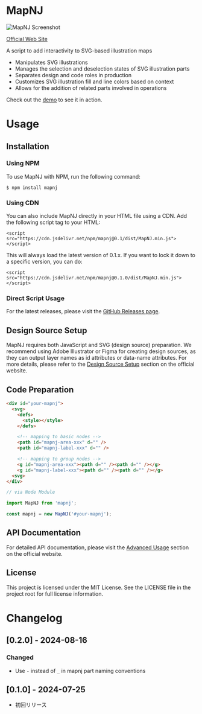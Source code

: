 # MapNJ

![MapNJ Screenshot](https://mapnj.masa-sumimoto.com/public/readme-hero.png)

[Official Web Site](https://mapnj.masa-sumimoto.com/)

A script to add interactivity to SVG-based illustration maps

- Manipulates SVG illustrations
- Manages the selection and deselection states of SVG illustration parts
- Separates design and code roles in production
- Customizes SVG illustration fill and line colors based on context
- Allows for the addition of related parts involved in operations

Check out the [demo](https://mapnj.masa-sumimoto.com/demo-nexsus-of-r/) to see it in action.

# Usage

## Installation

### Using NPM

To use MapNJ with NPM, run the following command:

```
$ npm install mapnj
```

### Using CDN

You can also include MapNJ directly in your HTML file using a CDN. Add the following script tag to your HTML:

```
<script src="https://cdn.jsdelivr.net/npm/mapnj@0.1/dist/MapNJ.min.js"></script>
```

This will always load the latest version of 0.1.x. If you want to lock it down to a specific version, you can do:

```
<script src="https://cdn.jsdelivr.net/npm/mapnj@0.1.0/dist/MapNJ.min.js"></script>
```

### Direct Script Usage

For the latest releases, please visit the [GitHub Releases page](https://github.com/masa-sumimoto/mapnj/releases).

## Design Source Setup

MapNJ requires both JavaScript and SVG (design source) preparation. We recommend using Adobe Illustrator or Figma for creating design sources, as they can output layer names as id attributes or data-name attributes.
For more details, please refer to the [Design Source Setup](https://mapnj.masa-sumimoto.com/usage/#design-source-setup) section on the official website.

## Code Preparation

```html
<div id="your-mapnj">
  <svg>
    <defs>
      <style></style>
    </defs>

    <!-- mapping to basic nodes -->
    <path id="mapnj-area-xxx" d="" />
    <path id="mapnj-label-xxx" d="" />

    <!-- mapping to group nodes -->
    <g id="mapnj-area-xxx"><path d="" /><path d="" /></g>
    <g id="mapnj-label-xxx"><path d="" /><path d="" /></g>
  <svg>
</div>
```

```JavaScript
// via Node Module

import MapNJ from 'mapnj';

const mapnj = new MapNJ('#your-mapnj');
```

## API Documentation

For detailed API documentation, please visit the [Advanced Usage](https://mapnj.masa-sumimoto.com/advanced-usage/) section on the official website.

## License

This project is licensed under the MIT License. See the LICENSE file in the project root for full license information.

# Changelog

## [0.2.0] - 2024-08-16

### Changed

- Use `-` instead of `_` in mapnj part naming conventions

## [0.1.0] - 2024-07-25

- 初回リリース
